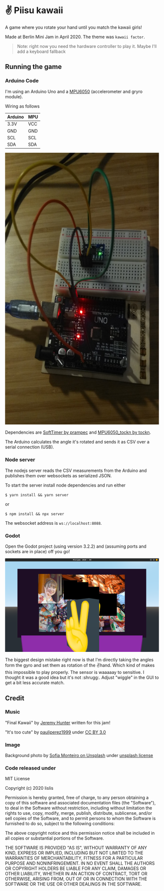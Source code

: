 # ✌ Piisu kawaii

A game where you rotate your hand until you match the kawaii girls!

Made at Berlin Mini Jam in April 2020. The theme was `kawaii factor`.

> Note: right now you need the hardware controller to play it.
> Maybe I'll add a keyboard fallback


## Running the game

### Arduino Code

I'm using an Arduino Uno and a [MPU6050](https://duckduckgo.com/?q=mpu+gyro&t=canonical&pn=1&ia=images) (accelerometer and gryro module).

Wiring as follows

| Arduino | MPU |
|---------|-----|
| 3.3V    | VCC |
| GND     | GND |
| SCL     | SCL |
| SDA     | SDA |

![arduino uno and mpu6050](screens/controller.jpg)

Dependencies are [SoftTimer by prampec](https://github.com/prampec/arduino-softtimer) and [MPU6050_tockn by tockn](https://github.com/tockn/MPU6050_tockn/).

The Arduino calculates the angle it's rotated and sends it as CSV over a serial connection (USB).

### Node server

The nodejs server reads the CSV measurements from the Arduino and publishes them over websockets as serialized JSON.

To start the server install node dependencies and run either

`$ yarn install && yarn server`

or

`$ npm install && npx server`

The websocket address is `ws://localhost:8088`.


### Godot

Open the Godot project (using version 3.2.2) and (assuming ports and sockets are in place) off you go!

![screenshot of the game](screens/game.png)

The biggest design mistake right now is that I'm directly taking the angles form the gyro and set them as rotation of the ✌️hand. Which kind of makes this impossible to play properly. The sensor is waaaaay to sensitive. I thought it was a good idea but it's not :shrugg:. Adjust "wiggle" in the GUI to get a bit less accurate match.

## Credit

### Music

"Final Kawaii" by [Jeremy Hunter](https://www.instagram.com/jeremyhuntermusic/) written for this jam!

"It's too cute" by [pauliperez1999](https://freesound.org/people/pauliperez1999/sounds/428782/) under [CC BY 3.0](https://creativecommons.org/licenses/by/3.0/)

### Image

Background photo by [Sofia Monteiro on Unsplash](https://unsplash.com/photos/txgiC79ryVM) under [unsplash license](https://unsplash.com/license)

### Code released under

MIT License

Copyright (c) 2020 lislis

Permission is hereby granted, free of charge, to any person obtaining a copy of this software and associated documentation files (the "Software"), to deal in the Software without restriction, including without limitation the rights to use, copy, modify, merge, publish, distribute, sublicense, and/or sell copies of the Software, and to permit persons to whom the Software is furnished to do so, subject to the following conditions:

The above copyright notice and this permission notice shall be included in all copies or substantial portions of the Software.

THE SOFTWARE IS PROVIDED "AS IS", WITHOUT WARRANTY OF ANY KIND, EXPRESS OR IMPLIED, INCLUDING BUT NOT LIMITED TO THE WARRANTIES OF MERCHANTABILITY, FITNESS FOR A PARTICULAR PURPOSE AND NONINFRINGEMENT. IN NO EVENT SHALL THE AUTHORS OR COPYRIGHT HOLDERS BE LIABLE FOR ANY CLAIM, DAMAGES OR OTHER LIABILITY, WHETHER IN AN ACTION OF CONTRACT, TORT OR OTHERWISE, ARISING FROM, OUT OF OR IN CONNECTION WITH THE SOFTWARE OR THE USE OR OTHER DEALINGS IN THE SOFTWARE.
